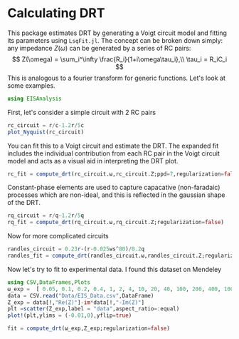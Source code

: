 # Calculating DRT

This package estimates DRT by generating a Voigt circuit model and fitting its parameters using `LsqFit.jl`. The concept can be broken down simply: any impedance $Z(\omega)$ can be generated by a series of RC pairs:
$$
Z(\omega) = \sum_i^\infty \frac{R_i}{1+i\omega\tau_i},\\ \tau_i = R_iC_i
$$
This is analogous to a fourier transform for generic functions. Let's look at some examples.


```julia
using EISAnalysis
```

First, let's consider a simple circuit with 2 RC pairs


```julia
rc_circuit = r/c-1.2r/5c
plot_Nyquist(rc_circuit)
```

You can fit this to a Voigt circuit and estimate the DRT. The expanded fit includes the individual contribution from each RC pair in the Voigt circuit model and acts as a visual aid in interpreting the DRT plot.


```julia
rc_fit = compute_drt(rc_circuit.ω,rc_circuit.Z;ppd=7,regularization=false)
```

Constant-phase elements are used to capture capacative (non-faradaic) processes which are non-ideal, and this is reflected in the gaussian shape of the DRT.


```julia
rq_circuit = r/q-1.2r/5q
rq_fit = compute_drt(rq_circuit.ω,rq_circuit.Z;regularization=false)
```

Now for more complicated circuits


```julia
randles_circuit = 0.23r-(r-0.025ws^80)/0.2q
randles_fit = compute_drt(randles_circuit.ω,randles_circuit.Z;regularization=false)
```

Now let's try to fit to experimental data. I found this dataset on Mendeley


```julia
using CSV,DataFrames,Plots
ω_exp =  [ 0.05, 0.1, 0.2, 0.4, 1, 2, 4, 10, 20, 40, 100, 200, 400, 1000]
data = CSV.read("Data/EIS_Data.csv",DataFrame)
Z_exp = data[!,"Re(Z)"]-im*data[!,"-Im(Z)"]
plt =scatter(Z_exp,label = "data",aspect_ratio=:equal)
plot!(plt,ylims = (-0.01,0),yflip=true)
```


```julia
fit = compute_drt(ω_exp,Z_exp;regularization=false)
```

